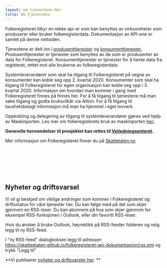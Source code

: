 ```yaml
---
layout: om_tjenestene.hbs
title: Om tjenestene
---
```


Folkeregisteret tilbyr en rekke api-er som kan benyttes av virksomheter som produserer eller bruker folkeregisterdata. Dokumentasjon av API-ene er samlet på denne nettsiden.

Tjenestene er delt inn i [produsenttjenester](https://skatteetaten.github.io/folkeregisteret-api-dokumentasjon/produsenttjenester/) og [konsumenttjenester.](https://skatteetaten.github.io/folkeregisteret-api-dokumentasjon/konsumenttjenester/) Produsenttjenester er tjenester som benyttes av de som er produsenter av data for Folkeregisteret. Konsumenttjenester er tjenester for å hente data fra registeret, rettet mot alle brukerne av folkeregisterdata.

Systemleverandører som skal ha tilgang til Folkeregisteret på vegne av konsumenter kan koble seg opp 2. kvartal 2020. Konsumenter som skal ha tilgang til Folkeregisteret for egen organisasjon kan koble seg opp i 3. kvartal 2020. Informasjon om hvordan man kommer i gang med Folkeregisteret finnes på finnes her. For å få tilgang til tjenestene må man søke tilgang og godta bruksvilkår via Altinn. For å få tilgang til taushetsbelagt informasjon må man ha hjemmel i eget lovverk. 

Oppkobling og delegering av tilgang til systemleverandører gjøres ved hjelp av Maskinporten. Les mer om folkeregisterets bruk av maskinporten [her:](https://skatteetaten.github.io/folkeregisteret-api-dokumentasjon/maskinporten/) 

**Generelle henvendelser til prosjektet kan rettes til [Veiledningsenteret](https://skatteetaten.github.io/folkeregisteret-api-dokumentasjon/sporsmal-og-svar/).**

Mer informasjon om Folkeregisteret finner du på [Skattetaten.no](https://www.skatteetaten.no/deling)

<br> 
<br> 
<br> 
<br> 
<br> 


## Nyheter og driftsvarsel

Vi vil gi beskjed om viktige endringer som kommer i Folkeregisteret og driftsstatus for våre tjenester her. Du kan følge med på det som skjer gjennom en RSS-leser. Du kan abonnere på hva som skjer gjennom for eksempel RSS-funksjonen i Outlook, eller din favoritt RSS-leser. 

Hvis du ønsker å bruke Outlook, høyreklikk på RSS-feeder folderen og velg legg til ny RSS-feed.

I "ny RSS-feed" dialogboksen legg til adressen  https://skatteetaten.github.io/folkeregisteret-api-dokumentasjon/rss.xml og trykk "Legg til"

**Vi publiserer [nyheter og driftsvarsler her](../rss.xml). **



